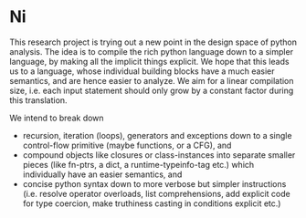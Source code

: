 Ni
==

This research project is trying out a new point in the design space of python analysis.
The idea is to compile the rich python language down to a simpler language, by making all the implicit things explicit.
We hope that this leads us to a language, whose individual building blocks have a much easier semantics, and are hence easier to analyze.
We aim for a linear compilation size, i.e. each input statement should only grow by a constant factor during this translation.

We intend to break down
- recursion, iteration (loops), generators and exceptions down to a single control-flow primitive (maybe functions, or a CFG), and
- compound objects like closures or class-instances into separate smaller pieces (like fn-ptrs, a dict, a runtime-typeinfo-tag etc.) which individually have an easier semantics, and
- concise python syntax down to more verbose but simpler instructions (i.e. resolve operator overloads, list comprehensions, add explicit code for type coercion, make truthiness casting in conditions explicit etc.)
